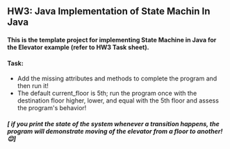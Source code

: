 ## HW3: Java Implementation of State Machin In Java
#### This is the template project for implementing State Machine in Java for the Elevator example (refer to HW3 Task sheet). 
#### Task: 
 - Add the missing attributes and methods to complete the program and then run it! 
 - The default current_floor is 5th; run the program once with the destination floor higher, lower, and equal with the 5th floor and assess the program's behavior! 
##### [ if you print the state of the system whenever a transition happens, the program will demonstrate moving of the elevator from a floor to another! :relieved:]
